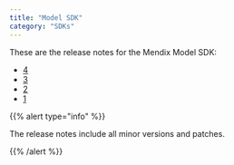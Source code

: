 ```yaml
---
title: "Model SDK"
category: "SDKs"
---
```


These are the release notes for the Mendix Model SDK:

* [4](model-sdk-4)
* [3](model-sdk-3)
* [2](model-sdk-2)
* [1](model-sdk-1)

{{% alert type="info" %}}

The release notes include all minor versions and patches.

{{% /alert %}}
